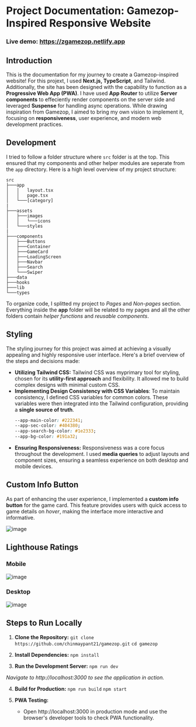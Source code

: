 # Project Documentation: Gamezop-Inspired Responsive Website

 ### Live demo: https://zgamezop.netlify.app
 
## Introduction
This is the documentation for my journey to create a Gamezop-inspired website! For this projext, I used **Next.js, TypeScript**, and Tailwind. Additionally, the site has been designed with the capability to function as a **Progressive Web App (PWA)**.
 I have used **App Router** to utilize **Server components** to effeciently render components on the server side and leveraged **Suspense** for handling async operations.  While drawing inspiration from Gamezop, I aimed to bring my own vision to implement it, focusing on **responsiveness**, user experience, and modern web development practices.

## Development
I tried to follow a folder structure where `src` folder is at the top. This ensured that my components and other helper modules are seperate from the `app` directory. Here is a high level overview of my project structure:
```
src
├───app
│   │   layout.tsx
│   │   page.tsx
│   └───[category]
|
├───assets
│   ├───images
│   │   └───icons
│   └───styles
|
├───components
│   ├───Buttons
│   ├───Container    
│   ├───GameCard
│   ├───LoadingScreen
│   ├───Navbar
│   ├───Search
│   └───Swiper
├───data
├───hooks
├───lib
└───types
```
To organize code, I splitted my project to *Pages* and *Non-pages* section. Everything inside the **app** folder will be related to my pages and all the other folders contain *helper functions* and *reusable components*.

## **Styling**
The styling journey for this project was aimed at achieving a visually appealing and highly responsive user interface. Here's a brief overview of the steps and decisions made:
- **Utilizing Tailwind CSS:** Tailwind CSS was myprimary tool for styling, chosen for its **utility-first approach** and flexibility. It allowed me to build complex designs with minimal custom CSS.
 - **Implementing Design Consistency with CSS Variables**: To maintain consistency, I defined CSS variables for common colors. These variables were then integrated into the Tailwind configuration, providing a **single source of truth**.
	 ```css
	 --app-main-color: #222341;
	--app-sec-color: #404380;
	--app-search-bg-color: #1e2333;
	--app-bg-color: #191a32;
	 ```
- **Ensuring Responsiveness:** Responsiveness was a core focus throughout the development. I used **media queries**  to adjust layouts and component sizes, ensuring a seamless experience on both desktop and mobile devices.

## Custom Info Button
As part of enhancing the user experience, I implemented a **custom info button** for the game card. This feature provides users with quick access to game details on *hover*, making the interface more interactive and informative.

![image](https://github.com/chinmaypant21/gamezop/assets/64401853/67c2e8c5-a9e6-46cd-9421-d003ccddba6f)

## Lighthouse Ratings
### Mobile

![image](https://github.com/chinmaypant21/gamezop/assets/64401853/0b136919-6b4f-4cb1-b83e-6156314a33df)

### Desktop

![image](https://github.com/chinmaypant21/gamezop/assets/64401853/8295b845-39a0-498d-8c2c-dae526a20eaa)




## Steps to Run Locally

1.  **Clone the Repository:**
`git clone https://github.com/chinmaypant21/gamezop.git`
`cd gamezop` 

2.  **Install Dependencies:**
`npm install`

3.  **Run the Development Server:**
`npm run dev`

*Navigate to http://localhost:3000 to see the application in action.*

4.  **Build for Production:**
`npm run build`
`npm start` 

5.  **PWA Testing:**

    -   Open http://localhost:3000 in production mode and use the browser's developer tools to check PWA functionality.
